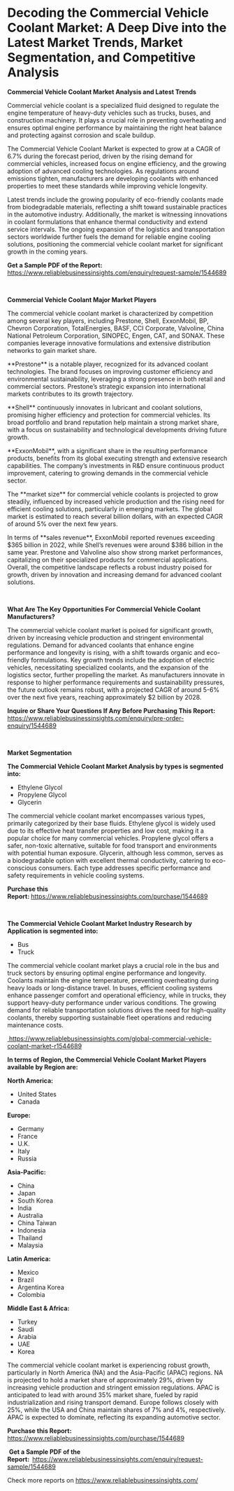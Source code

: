 <p><h1>Decoding the Commercial Vehicle Coolant Market: A Deep Dive into the Latest Market Trends, Market Segmentation, and Competitive Analysis</h1></p><p><strong>Commercial Vehicle Coolant Market Analysis and Latest Trends</strong></p>
<p><p>Commercial vehicle coolant is a specialized fluid designed to regulate the engine temperature of heavy-duty vehicles such as trucks, buses, and construction machinery. It plays a crucial role in preventing overheating and ensures optimal engine performance by maintaining the right heat balance and protecting against corrosion and scale buildup.</p><p>The Commercial Vehicle Coolant Market is expected to grow at a CAGR of 6.7% during the forecast period, driven by the rising demand for commercial vehicles, increased focus on engine efficiency, and the growing adoption of advanced cooling technologies. As regulations around emissions tighten, manufacturers are developing coolants with enhanced properties to meet these standards while improving vehicle longevity. </p><p>Latest trends include the growing popularity of eco-friendly coolants made from biodegradable materials, reflecting a shift toward sustainable practices in the automotive industry. Additionally, the market is witnessing innovations in coolant formulations that enhance thermal conductivity and extend service intervals. The ongoing expansion of the logistics and transportation sectors worldwide further fuels the demand for reliable engine cooling solutions, positioning the commercial vehicle coolant market for significant growth in the coming years.</p></p>
<p><strong>Get a Sample PDF of the Report:&nbsp;</strong> <a href="https://www.reliablebusinessinsights.com/enquiry/request-sample/1544689?utm_campaign=2275&utm_medium=2&utm_source=Github&utm_content=ia&utm_term=01022025&utm_id=commercial-vehicle-coolant">https://www.reliablebusinessinsights.com/enquiry/request-sample/1544689</a></p>
<p>&nbsp;</p>
<p><strong>Commercial Vehicle Coolant Major Market Players</strong></p>
<p><p>The commercial vehicle coolant market is characterized by competition among several key players, including Prestone, Shell, ExxonMobil, BP, Chevron Corporation, TotalEnergies, BASF, CCI Corporate, Valvoline, China National Petroleum Corporation, SINOPEC, Engen, CAT, and SONAX. These companies leverage innovative formulations and extensive distribution networks to gain market share.</p><p>**Prestone** is a notable player, recognized for its advanced coolant technologies. The brand focuses on improving customer efficiency and environmental sustainability, leveraging a strong presence in both retail and commercial sectors. Prestone’s strategic expansion into international markets contributes to its growth trajectory.</p><p>**Shell** continuously innovates in lubricant and coolant solutions, promising higher efficiency and protection for commercial vehicles. Its broad portfolio and brand reputation help maintain a strong market share, with a focus on sustainability and technological developments driving future growth.</p><p>**ExxonMobil**, with a significant share in the resulting performance products, benefits from its global executing strength and extensive research capabilities. The company’s investments in R&D ensure continuous product improvement, catering to growing demands in the commercial vehicle sector.</p><p>The **market size** for commercial vehicle coolants is projected to grow steadily, influenced by increased vehicle production and the rising need for efficient cooling solutions, particularly in emerging markets. The global market is estimated to reach several billion dollars, with an expected CAGR of around 5% over the next few years.</p><p>In terms of **sales revenue**, ExxonMobil reported revenues exceeding $365 billion in 2022, while Shell’s revenues were around $386 billion in the same year. Prestone and Valvoline also show strong market performances, capitalizing on their specialized products for commercial applications. Overall, the competitive landscape reflects a robust industry poised for growth, driven by innovation and increasing demand for advanced coolant solutions.</p></p>
<p>&nbsp;</p>
<p><strong>What Are The Key Opportunities For Commercial Vehicle Coolant Manufacturers?</strong></p>
<p><p>The commercial vehicle coolant market is poised for significant growth, driven by increasing vehicle production and stringent environmental regulations. Demand for advanced coolants that enhance engine performance and longevity is rising, with a shift towards organic and eco-friendly formulations. Key growth trends include the adoption of electric vehicles, necessitating specialized coolants, and the expansion of the logistics sector, further propelling the market. As manufacturers innovate in response to higher performance requirements and sustainability pressures, the future outlook remains robust, with a projected CAGR of around 5-6% over the next five years, reaching approximately $2 billion by 2028.</p></p>
<p><strong>Inquire or Share Your Questions If Any Before Purchasing This Report:</strong> <a href="https://www.reliablebusinessinsights.com/enquiry/pre-order-enquiry/1544689?utm_campaign=2275&utm_medium=2&utm_source=Github&utm_content=ia&utm_term=01022025&utm_id=commercial-vehicle-coolant">https://www.reliablebusinessinsights.com/enquiry/pre-order-enquiry/1544689</a></p>
<p>&nbsp;</p>
<p><strong>Market Segmentation</strong></p>
<p><strong>The Commercial Vehicle Coolant Market Analysis by types is segmented into:</strong></p>
<p><ul><li>Ethylene Glycol</li><li>Propylene Glycol</li><li>Glycerin</li></ul></p>
<p><p>The commercial vehicle coolant market encompasses various types, primarily categorized by their base fluids. Ethylene glycol is widely used due to its effective heat transfer properties and low cost, making it a popular choice for many commercial vehicles. Propylene glycol offers a safer, non-toxic alternative, suitable for food transport and environments with potential human exposure. Glycerin, although less common, serves as a biodegradable option with excellent thermal conductivity, catering to eco-conscious consumers. Each type addresses specific performance and safety requirements in vehicle cooling systems.</p></p>
<p><strong>Purchase this Report:&nbsp;</strong><a href="https://www.reliablebusinessinsights.com/purchase/1544689?utm_campaign=2275&utm_medium=2&utm_source=Github&utm_content=ia&utm_term=01022025&utm_id=commercial-vehicle-coolant">https://www.reliablebusinessinsights.com/purchase/1544689</a></p>
<p>&nbsp;</p>
<p><strong>The Commercial Vehicle Coolant Market Industry Research by Application is segmented into:</strong></p>
<p><ul><li>Bus</li><li>Truck</li></ul></p>
<p><p>The commercial vehicle coolant market plays a crucial role in the bus and truck sectors by ensuring optimal engine performance and longevity. Coolants maintain the engine temperature, preventing overheating during heavy loads or long-distance travel. In buses, efficient cooling systems enhance passenger comfort and operational efficiency, while in trucks, they support heavy-duty performance under various conditions. The growing demand for reliable transportation solutions drives the need for high-quality coolants, thereby supporting sustainable fleet operations and reducing maintenance costs.</p></p>
<p><a href="https://www.reliablebusinessinsights.com/global-commercial-vehicle-coolant-market-r1544689?utm_campaign=2275&utm_medium=2&utm_source=Github&utm_content=ia&utm_term=01022025&utm_id=commercial-vehicle-coolant">&nbsp;https://www.reliablebusinessinsights.com/global-commercial-vehicle-coolant-market-r1544689</a></p>
<p><strong>In terms of Region, the Commercial Vehicle Coolant Market Players available by Region are:</strong></p>
<p>
    <p> <strong> North America: </strong>
        <ul>
            <li>United States</li>
            <li>Canada</li>
        </ul>
        </p> 
    <p> <strong> Europe: </strong>
        <ul>
            <li>Germany</li>
            <li>France</li>
            <li>U.K.</li>
            <li>Italy</li>
            <li>Russia</li>
        </ul>
        </p> 
    <p> <strong> Asia-Pacific: </strong>
        <ul>
            <li>China</li>
            <li>Japan</li>
            <li>South Korea</li>
            <li>India</li>
            <li>Australia</li>
            <li>China Taiwan</li>
            <li>Indonesia</li>
            <li>Thailand</li>
            <li>Malaysia</li>
        </ul>
        </p> 
    <p> <strong> Latin America: </strong>
        <ul>
            <li>Mexico</li>
            <li>Brazil</li>
            <li>Argentina Korea</li>
            <li>Colombia</li>
        </ul>
        </p> 
    <p> <strong> Middle East & Africa: </strong>
        <ul>
            <li>Turkey</li>
            <li>Saudi</li>
            <li>Arabia</li>
            <li>UAE</li>
            <li>Korea</li>
        </ul>
    </p>
    </p>
<p><p>The commercial vehicle coolant market is experiencing robust growth, particularly in North America (NA) and the Asia-Pacific (APAC) regions. NA is projected to hold a market share of approximately 29%, driven by increasing vehicle production and stringent emission regulations. APAC is anticipated to lead with around 35% market share, fueled by rapid industrialization and rising transport demand. Europe follows closely with 25%, while the USA and China maintain shares of 7% and 4%, respectively. APAC is expected to dominate, reflecting its expanding automotive sector.</p></p>
<p><strong>Purchase this Report: </strong><a href="https://www.reliablebusinessinsights.com/purchase/1544689?utm_campaign=2275&utm_medium=2&utm_source=Github&utm_content=ia&utm_term=01022025&utm_id=commercial-vehicle-coolant">https://www.reliablebusinessinsights.com/purchase/1544689</a></p>
<p>&nbsp;<strong>Get a Sample PDF of the Report:&nbsp;&nbsp;</strong><a href="https://www.reliablebusinessinsights.com/enquiry/request-sample/1544689?utm_campaign=2275&utm_medium=2&utm_source=Github&utm_content=ia&utm_term=01022025&utm_id=commercial-vehicle-coolant">https://www.reliablebusinessinsights.com/enquiry/request-sample/1544689</a></p>
<p><strong></strong></p>
<p>Check more reports on <a href="https://www.reliablebusinessinsights.com/?utm_campaign=2275&utm_medium=2&utm_source=Github&utm_content=ia&utm_term=01022025&utm_id=commercial-vehicle-coolant">https://www.reliablebusinessinsights.com/</a></p>